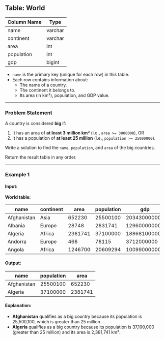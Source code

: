 
## Table: World

| Column Name | Type    |
|-------------|---------|
| name        | varchar |
| continent   | varchar |
| area        | int     |
| population  | int     |
| gdp         | bigint  |

- `name` is the primary key (unique for each row) in this table.
- Each row contains information about:
  - The name of a country.
  - The continent it belongs to.
  - Its area (in km²), population, and GDP value.

---

### Problem Statement

A country is considered **big** if:
1. It has an area of **at least 3 million km²** (i.e., `area >= 3000000`), OR
2. It has a population of **at least 25 million** (i.e., `population >= 25000000`).

Write a solution to find the `name`, `population`, and `area` of the big countries.

Return the result table in any order.

---

### Example 1

#### Input:
**World table:**

| name        | continent | area    | population | gdp          |
|-------------|-----------|---------|------------|--------------|
| Afghanistan | Asia      | 652230  | 25500100   | 20343000000  |
| Albania     | Europe    | 28748   | 2831741    | 12960000000  |
| Algeria     | Africa    | 2381741 | 37100000   | 188681000000 |
| Andorra     | Europe    | 468     | 78115      | 3712000000   |
| Angola      | Africa    | 1246700 | 20609294   | 100990000000 |

#### Output:
| name        | population | area    |
|-------------|------------|---------|
| Afghanistan | 25500100   | 652230  |
| Algeria     | 37100000   | 2381741 |

#### Explanation:
- **Afghanistan** qualifies as a big country because its population is 25,500,100, which is greater than 25 million.
- **Algeria** qualifies as a big country because its population is 37,100,000 (greater than 25 million) and its area is 2,381,741 km².
